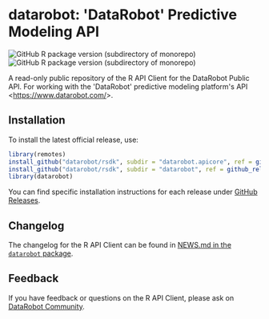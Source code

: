 # datarobot: 'DataRobot' Predictive Modeling API

<!-- badges: start -->

<!-- https://shields.io/category/version -->
![GitHub R package version (subdirectory of monorepo)](https://img.shields.io/github/r-package/v/datarobot/rsdk?filename=datarobot%2FDESCRIPTION&label=datarobot&logo=R)
![GitHub R package version (subdirectory of monorepo)](https://img.shields.io/github/r-package/v/datarobot/rsdk?filename=datarobot.apicore%2FDESCRIPTION&label=datarobot.apicore&logo=R)

<!-- badges: end -->

A read-only public repository of the R API Client for the DataRobot Public API. For working with the 'DataRobot' predictive modeling platform's API &lt;https://www.datarobot.com/&gt;.

## Installation

To install the latest official release, use:

```R
library(remotes)
install_github("datarobot/rsdk", subdir = "datarobot.apicore", ref = github_release())
install_github("datarobot/rsdk", subdir = "datarobot", ref = github_release())
library(datarobot)
```

You can find specific installation instructions for each release under [GitHub Releases](https://github.com/datarobot/rsdk/releases).

## Changelog

The changelog for the R API Client can be found in [NEWS.md in the `datarobot` package](datarobot/NEWS.md).

## Feedback

If you have feedback or questions on the R API Client, please ask on [DataRobot Community](https://community.datarobot.com/).
